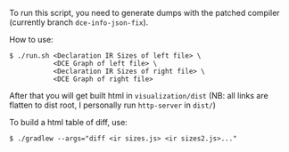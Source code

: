 To run this script, you need to generate dumps with the patched compiler (currently branch `dce-info-json-fix`).

How to use:

```shell
$ ./run.sh <Declaration IR Sizes of left file> \
           <DCE Graph of left file> \
           <Declaration IR Sizes of right file> \
           <DCE Graph of right file>
```

After that you will get built html in `visualization/dist` (NB: all links are flatten to dist root, I personally
run `http-server` in `dist/`)

To build a html table of diff, use:
```shell
$ ./gradlew --args="diff <ir sizes.js> <ir sizes2.js>..."
```